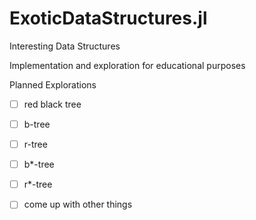 # ExoticDataStructures.jl
Interesting Data Structures

Implementation and exploration for educational purposes

Planned Explorations

- [ ] red black tree
- [ ] b-tree
- [ ] r-tree
- [ ] b\*-tree
- [ ] r\*-tree
- [ ] come up with other things

